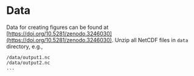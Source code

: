 # Data

Data for creating figures can be found at [https://doi.org/10.5281/zenodo.3246030](https://doi.org/10.5281/zenodo.3246030). Unzip all NetCDF files in `data` directory, e.g., 

```
/data/output1.nc
/data/output2.nc
...
```
